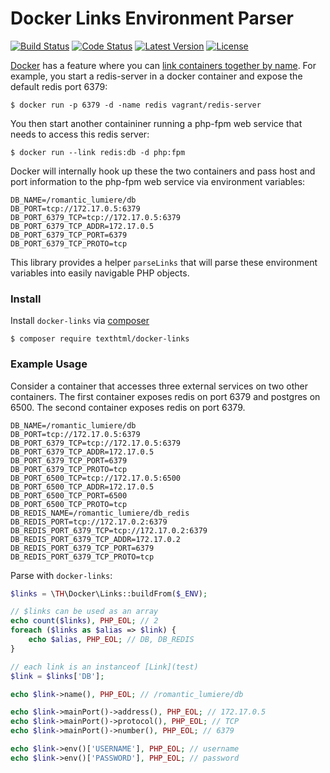 # Docker Links Environment Parser

[![Build Status](https://img.shields.io/travis/texthtml/docker-links.svg)](https://travis-ci.org/texthtml/docker-links)
[![Code Status](https://img.shields.io/scrutinizer/g/texthtml/docker-links.svg)](https://scrutinizer-ci.com/g/texthtml/docker-links/build-status/master)
[![Latest Version](https://img.shields.io/packagist/v/texthtml/docker-links.svg)](https://packagist.org/packages/texthtml/docker-links)
[![License](https://img.shields.io/packagist/l/texthtml/docker-links.svg)](https://packagist.org/packages/texthtml/docker-links)

[Docker](http://www.docker.io/) has a feature where you can [link containers together by name](http://docs.docker.io/en/latest/use/working_with_links_names/). For example, you start a redis-server in a docker container and expose the default redis port 6379:

    $ docker run -p 6379 -d -name redis vagrant/redis-server

You then start another containiner running a php-fpm web service that needs to access this redis server:

    $ docker run --link redis:db -d php:fpm
  
Docker will internally hook up these the two containers and pass host and port information to the php-fpm web service via environment variables:

    DB_NAME=/romantic_lumiere/db
    DB_PORT=tcp://172.17.0.5:6379
    DB_PORT_6379_TCP=tcp://172.17.0.5:6379
    DB_PORT_6379_TCP_ADDR=172.17.0.5
    DB_PORT_6379_TCP_PORT=6379
    DB_PORT_6379_TCP_PROTO=tcp

This library provides a helper `parseLinks` that will parse these environment variables into easily navigable PHP objects.

### Install

Install `docker-links` via [composer](https://getcomposer.org/)

    $ composer require texthtml/docker-links

### Example Usage

Consider a container that accesses three external services on two other containers. The first container exposes redis on port 6379 and postgres on 6500. The second container exposes redis on port 6379.

    DB_NAME=/romantic_lumiere/db
    DB_PORT=tcp://172.17.0.5:6379
    DB_PORT_6379_TCP=tcp://172.17.0.5:6379
    DB_PORT_6379_TCP_ADDR=172.17.0.5
    DB_PORT_6379_TCP_PORT=6379
    DB_PORT_6379_TCP_PROTO=tcp
    DB_PORT_6500_TCP=tcp://172.17.0.5:6500
    DB_PORT_6500_TCP_ADDR=172.17.0.5
    DB_PORT_6500_TCP_PORT=6500
    DB_PORT_6500_TCP_PROTO=tcp
    DB_REDIS_NAME=/romantic_lumiere/db_redis
    DB_REDIS_PORT=tcp://172.17.0.2:6379
    DB_REDIS_PORT_6379_TCP=tcp://172.17.0.2:6379
    DB_REDIS_PORT_6379_TCP_ADDR=172.17.0.2
    DB_REDIS_PORT_6379_TCP_PORT=6379
    DB_REDIS_PORT_6379_TCP_PROTO=tcp

Parse with `docker-links`:

```php
$links = \TH\Docker\Links::buildFrom($_ENV);

// $links can be used as an array
echo count($links), PHP_EOL; // 2
foreach ($links as $alias => $link) {
    echo $alias, PHP_EOL; // DB, DB_REDIS
}

// each link is an instanceof [Link](test)
$link = $links['DB'];

echo $link->name(), PHP_EOL; // /romantic_lumiere/db

echo $link->mainPort()->address(), PHP_EOL; // 172.17.0.5
echo $link->mainPort()->protocol(), PHP_EOL; // TCP
echo $link->mainPort()->number(), PHP_EOL; // 6379

echo $link->env()['USERNAME'], PHP_EOL; // username
echo $link->env()['PASSWORD'], PHP_EOL; // password
```
